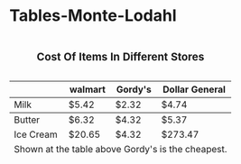 # Tables-Monte-Lodahl
<!DOCTYPE html>
<html lang="en-US">


<table>
    <caption><h3>Cost Of Items In Different Stores</h3></caption>
    <thead>
        <tr>
            <th></th>
            <th>walmart</th>
            <th>Gordy's</th>
            <th>Dollar General</th>
        </tr>
    </thead>
    <tbody>
        <tr>
             <td>Milk</td>
             <td>$5.42</td>
            <td>$2.32</td>
             <td>$4.74</td>
        </tr>
    </tbody>
    <tfoot>
        <tr>
            <td>Butter</td>
            <td>$6.32</td>
            <td>$4.32</td>
             <td>$5.37</td>
        </tr>
        <tr>
            <td>Ice Cream</td>
            <td>$20.65</td>
            <td>$4.32</td>
             <td>$273.47</td>
        </tr>
        <tr>
           <td colspan="4"> Shown at the table above Gordy's is the cheapest.</td> 
        </tr>
    </tfoot>
</table>
</html>
